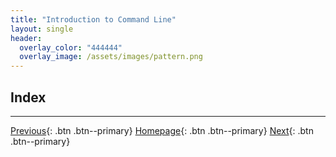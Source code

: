 ```yaml
---
title: "Introduction to Command Line"
layout: single
header:
  overlay_color: "444444"
  overlay_image: /assets/images/pattern.png
---
```





## Index




---

[Previous](){: .btn  .btn--primary}
[Homepage](../index.md){: .btn  .btn--primary}
[Next](Unix/unix-basics-1.md){: .btn  .btn--primary}
